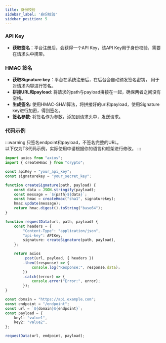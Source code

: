 ```yaml
---
title: 身份校验
sidebar_label: '身份校验'
sidebar_position: 5
---
```


### API Key
* **获取签名**：平台注册后，会获得一个API Key，该API Key用于身份校验，需要在请求头中携带。


### HMAC 签名
* **获取Signature key**：平台在系统注册后，在后台会自动颁发签名密钥， 用于对请求内容进行签名。
* **拼接URL和payload**: 将请求的path与payload拼接在一起，确保两者之间没有空格。
* **生成签名**: 使用HMAC-SHA1算法，将拼接好的url和payload，使用Signature key进行加密，得到签名。
* **签名参数**: 将签名作为参数，添加到请求头中，发送请求。

### 代码示例
:::warning
只签名endpoint和payload，不签名完整的URL。  
以下仅为TS代码示例，实际使用中请根据你的语言和框架进行修改。
:::

```typescript
import axios from "axios";
import { createHmac } from "crypto";

const apiKey = "your_api_key";
const signaturekey = "your_secret_key";

function createSignature(path, payload) {
    const data = JSON.stringify(payload);
    const message = `${path}${data}`;
    const hmac = createHmac("sha1", signaturekey);
    hmac.update(message);
    return hmac.digest().toString("base64");
}

function requestData(url, path, payload) {
    const headers = {
        "Content-Type": "application/json",
        "api-key": APIKey,
        signature: createSignature(path, payload),
    };

    return axios
        .post(url, payload, { headers })
        .then((response) => {
            console.log("Response:", response.data);
        })
        .catch((error) => {
            console.error("Error:", error);
        });
}

const domain = "https://api.example.com";
const endpoint = "/endpoint";
const url = `${domain}${endpoint}`;
const payload = {
    key1: "value1",
    key2: "value2",
};

requestData(url, endpoint, payload);
```